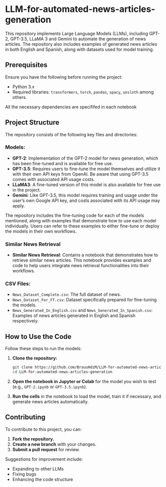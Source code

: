 # LLM-for-automated-news-articles-generation

This repository implements Large Language Models (LLMs), including GPT-2, GPT-3.5, LLaMA 3 and Gemini to automate the generation of news articles. The repository also includes examples of generated news articles in both English and Spanish, along with datasets used for model training.

## Prerequisites

Ensure you have the following before running the project:

- Python 3.x
- Required libraries: `transformers`, `torch`, `pandas`, `spacy`, `unsloth` among others.

All the necessary dependencies are specififed in each notebook

## Project Structure

The repository consists of the following key files and directories:

### Models:
- **GPT-2**: Implementation of the GPT-2 model for news generation, which has been fine-tuned and is available for free use.
- **GPT-3.5**: Requires users to fine-tune the model themselves and utilize it with their own API keys from OpenAI. Be aware that using GPT-3.5 comes with associated API usage costs.
- **LLaMA3**: A fine-tuned version of this model is also available for free use in the project.
- **Gemini**: Like GPT-3.5, this model requires training and usage under the user’s own Google API key, and costs associated with its API usage may apply.

The repository includes the fine-tuning code for each of the models mentioned, along with examples that demonstrate how to use each model individually. Users can refer to these examples to either fine-tune or deploy the models in their own workflows.

### Similar News Retrieval

- **Similar News Retrieval**: Contains a notebook that demonstrates how to retrieve similar news articles. This notebook provides examples and code to help users integrate news retrieval functionalities into their workflows.

### CSV Files:
- `News_Dataset_Complete.csv`: The full dataset of news.
- `News_Dataset_For_FT.csv`: Dataset specifically prepared for fine-tuning the models.
- `News_Generated_In_English.csv` and `News_Generated_In_Spanish.csv`: Examples of news articles generated in English and Spanish respectively.

## How to Use the Code

Follow these steps to run the models:

1. **Clone the repository:**

   ```bash
   git clone https://github.com/BrauuHdzM/LLM-for-automated-news-articles-generation.git
   cd LLM-for-automated-news-articles-generation
   
2. **Open the notebook in Jupyter or Colab** for the model you wish to test (e.g., `GPT-2.ipynb` or `GPT-3.5.ipynb`).

3. **Run the cells** in the notebook to load the model, train it if necessary, and generate news articles automatically.

## Contributing

To contribute to this project, you can:

1. **Fork the repository.**
2. **Create a new branch** with your changes.
3. **Submit a pull request** for review.

Suggestions for improvement include:

- Expanding to other LLMs
- Fixing bugs
- Enhancing the code structure
